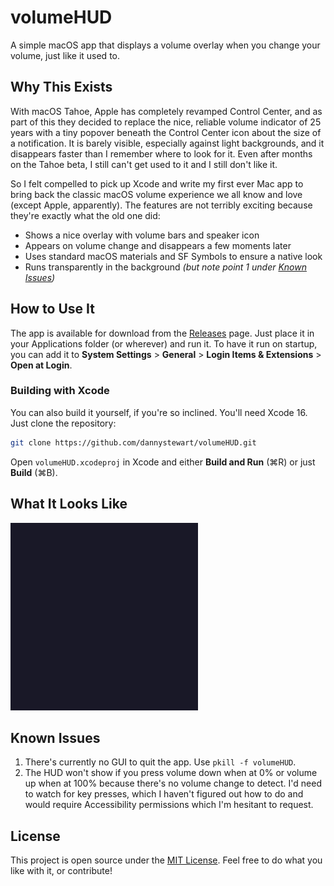 # volumeHUD

A simple macOS app that displays a volume overlay when you change your volume, just like it used to.

## Why This Exists

With macOS Tahoe, Apple has completely revamped Control Center, and as part of this they decided to replace the nice, reliable volume indicator of 25 years with a tiny popover beneath the Control Center icon about the size of a notification. It is barely visible, especially against light backgrounds, and it disappears faster than I remember where to look for it. Even after months on the Tahoe beta, I still can't get used to it and I still don't like it.

So I felt compelled to pick up Xcode and write my first ever Mac app to bring back the classic macOS volume experience we all know and love (except Apple, apparently). The features are not terribly exciting because they're exactly what the old one did:

- Shows a nice overlay with volume bars and speaker icon
- Appears on volume change and disappears a few moments later
- Uses standard macOS materials and SF Symbols to ensure a native look
- Runs transparently in the background _(but note point 1 under [Known Issues](#known-issues))_

## How to Use It

The app is available for download from the [Releases](https://github.com/dannystewart/volumeHUD/releases) page. Just place it in your Applications folder (or wherever) and run it. To have it run on startup, you can add it to **System Settings** > **General** > **Login Items & Extensions** > **Open at Login**.

### Building with Xcode

You can also build it yourself, if you're so inclined. You'll need Xcode 16. Just clone the repository:

```bash
git clone https://github.com/dannystewart/volumeHUD.git
```

Open `volumeHUD.xcodeproj` in Xcode and either **Build and Run** (⌘R) or just **Build** (⌘B).

## What It Looks Like

<img src="volumeHUD.gif" alt="volumeHUD Demo" height="300"></img>

## Known Issues

1. There's currently no GUI to quit the app. Use `pkill -f volumeHUD`.
2. The HUD won't show if you press volume down when at 0% or volume up when at 100% because there's no volume change to detect. I'd need to watch for key presses, which I haven't figured out how to do and would require Accessibility permissions which I'm hesitant to request.

## License

This project is open source under the [MIT License](./LICENSE). Feel free to do what you like with it, or contribute!
